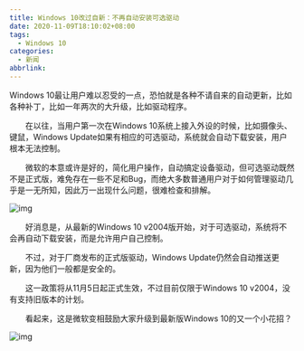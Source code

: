 ```yaml
---
title: Windows 10改过自新：不再自动安装可选驱动
date: 2020-11-09T18:10:02+08:00
tags:
  - Windows 10
categories:
  - 新闻
abbrlink:
---
```


Windows 10最让用户难以忍受的一点，恐怕就是各种不请自来的自动更新，比如各种补丁，比如一年两次的大升级，比如驱动程序。

　　在以往，当用户第一次在Windows 10系统上接入外设的时候，比如摄像头、键鼠，Windows Update如果有相应的可选驱动，系统就会自动下载安装，用户根本无法控制。

　　微软的本意或许是好的，简化用户操作，自动搞定设备驱动，但可选驱动既然不是正式版，难免存在一些不足和Bug，而绝大多数普通用户对于如何管理驱动几乎是一无所知，因此万一出现什么问题，很难检查和排解。

![img](https://cdn.jsdelivr.net/gh/yakeing/Documentation@main/Hexo/images/46b3-kcieyvz3817796.jpg)

　　好消息是，从最新的Windows 10 v2004版开始，对于可选驱动，系统将不会再自动下载安装，而是允许用户自己控制。

　　不过，对于厂商发布的正式版驱动，Windows Update仍然会自动推送更新，因为他们一般都是安全的。

　　这一政策将从11月5日起正式生效，不过目前仅限于Windows 10 v2004，没有支持旧版本的计划。

　　看起来，这是微软变相鼓励大家升级到最新版Windows 10的又一个小花招？

![img](https://cdn.jsdelivr.net/gh/yakeing/Documentation@main/Hexo/images/9e28-kcieyvz3817795.jpg)